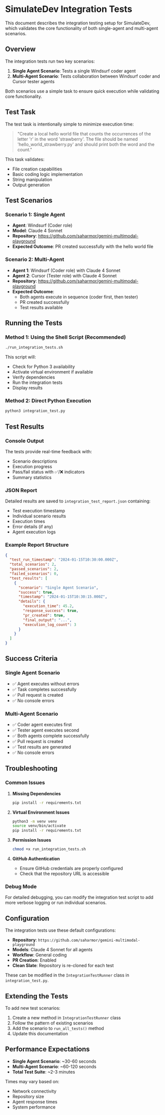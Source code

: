 # SimulateDev Integration Tests

This document describes the integration testing setup for SimulateDev, which validates the core functionality of both single-agent and multi-agent scenarios.

## Overview

The integration tests run two key scenarios:

1. **Single Agent Scenario**: Tests a single Windsurf coder agent
2. **Multi-Agent Scenario**: Tests collaboration between Windsurf coder and Cursor tester agents

Both scenarios use a simple task to ensure quick execution while validating core functionality.

## Test Task

The test task is intentionally simple to minimize execution time:

> "Create a local hello world file that counts the occurrences of the letter 'r' in the word 'strawberry'. The file should be named 'hello_world_strawberry.py' and should print both the word and the count."

This task validates:
- File creation capabilities
- Basic coding logic implementation
- String manipulation
- Output generation

## Test Scenarios

### Scenario 1: Single Agent
- **Agent**: Windsurf (Coder role)
- **Model**: Claude 4 Sonnet
- **Repository**: https://github.com/saharmor/gemini-multimodal-playground
- **Expected Outcome**: PR created successfully with the hello world file

### Scenario 2: Multi-Agent
- **Agent 1**: Windsurf (Coder role) with Claude 4 Sonnet
- **Agent 2**: Cursor (Tester role) with Claude 4 Sonnet
- **Repository**: https://github.com/saharmor/gemini-multimodal-playground
- **Expected Outcome**: 
  - Both agents execute in sequence (coder first, then tester)
  - PR created successfully
  - Test results available

## Running the Tests

### Method 1: Using the Shell Script (Recommended)

```bash
./run_integration_tests.sh
```

This script will:
- Check for Python 3 availability
- Activate virtual environment if available
- Verify dependencies
- Run the integration tests
- Display results

### Method 2: Direct Python Execution

```bash
python3 integration_test.py
```

## Test Results

### Console Output
The tests provide real-time feedback with:
- Scenario descriptions
- Execution progress
- Pass/fail status with ✅/❌ indicators
- Summary statistics

### JSON Report
Detailed results are saved to `integration_test_report.json` containing:
- Test execution timestamp
- Individual scenario results
- Execution times
- Error details (if any)
- Agent execution logs

### Example Report Structure
```json
{
  "test_run_timestamp": "2024-01-15T10:30:00.000Z",
  "total_scenarios": 2,
  "passed_scenarios": 2,
  "failed_scenarios": 0,
  "test_results": [
    {
      "scenario": "Single Agent Scenario",
      "success": true,
      "timestamp": "2024-01-15T10:30:15.000Z",
      "details": {
        "execution_time": 45.2,
        "response_success": true,
        "pr_created": true,
        "final_output": "...",
        "execution_log_count": 3
      }
    }
  ]
}
```

## Success Criteria

### Single Agent Scenario
- ✅ Agent executes without errors
- ✅ Task completes successfully
- ✅ Pull request is created
- ✅ No console errors

### Multi-Agent Scenario
- ✅ Coder agent executes first
- ✅ Tester agent executes second
- ✅ Both agents complete successfully
- ✅ Pull request is created
- ✅ Test results are generated
- ✅ No console errors

## Troubleshooting

### Common Issues

1. **Missing Dependencies**
   ```bash
   pip install -r requirements.txt
   ```

2. **Virtual Environment Issues**
   ```bash
   python3 -m venv venv
   source venv/bin/activate
   pip install -r requirements.txt
   ```

3. **Permission Issues**
   ```bash
   chmod +x run_integration_tests.sh
   ```

4. **GitHub Authentication**
   - Ensure GitHub credentials are properly configured
   - Check that the repository URL is accessible

### Debug Mode

For detailed debugging, you can modify the integration test script to add more verbose logging or run individual scenarios.

## Configuration

The integration tests use these default configurations:

- **Repository**: `https://github.com/saharmor/gemini-multimodal-playground`
- **Models**: Claude 4 Sonnet for all agents
- **Workflow**: General coding
- **PR Creation**: Enabled
- **Clean Slate**: Repository is re-cloned for each test

These can be modified in the `IntegrationTestRunner` class in `integration_test.py`.

## Extending the Tests

To add new test scenarios:

1. Create a new method in `IntegrationTestRunner` class
2. Follow the pattern of existing scenarios
3. Add the scenario to `run_all_tests()` method
4. Update this documentation

## Performance Expectations

- **Single Agent Scenario**: ~30-60 seconds
- **Multi-Agent Scenario**: ~60-120 seconds
- **Total Test Suite**: ~2-3 minutes

Times may vary based on:
- Network connectivity
- Repository size
- Agent response times
- System performance 